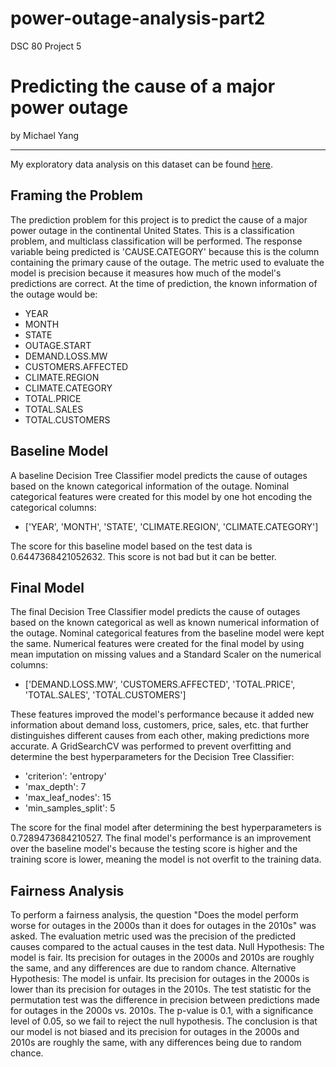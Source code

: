 # power-outage-analysis-part2
DSC 80 Project 5

# Predicting the cause of a major power outage
by Michael Yang

---

My exploratory data analysis on this dataset can be found [here](https://mlyang1.github.io/power-outage-analysis/).

## Framing the Problem

The prediction problem for this project is to predict the cause of a major power outage in the continental United States.
This is a classification problem, and multiclass classification will be performed.
The response variable being predicted is 'CAUSE.CATEGORY' because this is the column containing the primary cause of the outage.
The metric used to evaluate the model is precision because it measures how much of the model's predictions are correct.
At the time of prediction, the known information of the outage would be:
* YEAR
* MONTH
* STATE
* OUTAGE.START
* DEMAND.LOSS.MW
* CUSTOMERS.AFFECTED
* CLIMATE.REGION
* CLIMATE.CATEGORY
* TOTAL.PRICE
* TOTAL.SALES
* TOTAL.CUSTOMERS

## Baseline Model

A baseline Decision Tree Classifier model predicts the cause of outages based on the known categorical information of the outage.
Nominal categorical features were created for this model by one hot encoding the categorical columns:
* ['YEAR', 'MONTH', 'STATE', 'CLIMATE.REGION', 'CLIMATE.CATEGORY']

The score for this baseline model based on the test data is 0.6447368421052632. This score is not bad but it can be better.


## Final Model

The final Decision Tree Classifier model predicts the cause of outages based on the known categorical as well as known numerical information of the outage.
Nominal categorical features from the baseline model were kept the same.
Numerical features were created for the final model by using mean imputation on missing values and a Standard Scaler on the numerical columns:
* ['DEMAND.LOSS.MW', 'CUSTOMERS.AFFECTED', 'TOTAL.PRICE', 'TOTAL.SALES', 'TOTAL.CUSTOMERS']

These features improved the model's performance because it added new information about demand loss, customers, price, sales, etc. that further distinguishes different causes from each other, making predictions more accurate.
A GridSearchCV was performed to prevent overfitting and determine the best hyperparameters for the Decision Tree Classifier:
* 'criterion': 'entropy'
* 'max_depth': 7
* 'max_leaf_nodes': 15
* 'min_samples_split': 5

 The score for the final model after determining the best hyperparameters is 0.7289473684210527. The final model's performance is an improvement over the baseline model's because the testing score is higher and the training score is lower, meaning the model is not overfit to the training data.

## Fairness Analysis

To perform a fairness analysis, the question "Does the model perform worse for outages in the 2000s than it does for outages in the 2010s" was asked.
The evaluation metric used was the precision of the predicted causes compared to the actual causes in the test data.
Null Hypothesis:
The model is fair. Its precision for outages in the 2000s and 2010s are roughly the same, and any differences are due to random chance.
Alternative Hypothesis:
The model is unfair. Its precision for outages in the 2000s is lower than its precision for outages in the 2010s.
The test statistic for the permutation test was the difference in precision between predictions made for outages in the 2000s vs. 2010s.
The p-value is 0.1, with a significance level of 0.05, so we fail to reject the null hypothesis.
The conclusion is that our model is not biased and its precision for outages in the 2000s and 2010s are roughly the same, with any differences being due to random chance.

